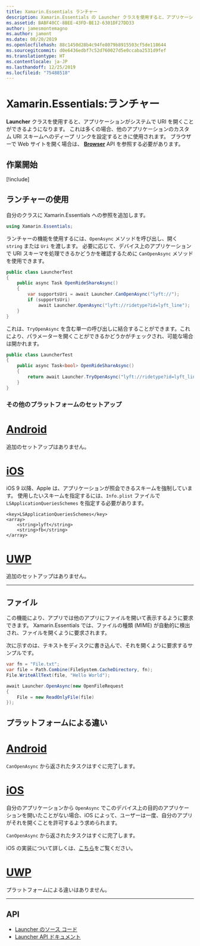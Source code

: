 ```yaml
---
title: Xamarin.Essentials ランチャー
description: Xamarin.Essentials の Launcher クラスを使用すると、アプリケーションがシステムで URI を開くことができるようになります。
ms.assetid: BABF40CC-8BEE-43FD-BE12-6301DF27DD33
author: jamesmontemagno
ms.author: jamont
ms.date: 08/20/2019
ms.openlocfilehash: 88c1450d28b4c94fe8079b8915503cf5de118644
ms.sourcegitcommit: d0e6436edbf7c52d760027d5e0ccaba2531d9fef
ms.translationtype: HT
ms.contentlocale: ja-JP
ms.lasthandoff: 12/25/2019
ms.locfileid: "75488518"
---
```

# <a name="xamarinessentials-launcher"></a>Xamarin.Essentials:ランチャー

**Launcher** クラスを使用すると、アプリケーションがシステムで URI を開くことができるようになります。 これは多くの場合、他のアプリケーションのカスタム URI スキームへのディープ リンクを設定するときに使用されます。 ブラウザーで Web サイトを開く場合は、 **[Browser](open-browser.md)** API を参照する必要があります。

## <a name="get-started"></a>作業開始

[!include[](~/essentials/includes/get-started.md)]

## <a name="using-launcher"></a>ランチャーの使用

自分のクラスに Xamarin.Essentials への参照を追加します。

```csharp
using Xamarin.Essentials;
```

ランチャーの機能を使用するには、`OpenAsync` メソッドを呼び出し、開く `string` または `Uri` を渡します。 必要に応じて、デバイス上のアプリケーションで URI スキーマを処理できるかどうかを確認するために `CanOpenAsync` メソッドを使用できます。

```csharp
public class LauncherTest
{
    public async Task OpenRideShareAsync()
    {
        var supportsUri = await Launcher.CanOpenAsync("lyft://");
        if (supportsUri)
            await Launcher.OpenAsync("lyft://ridetype?id=lyft_line");
    }
}
```

これは、`TryOpenAsync` を含む単一の呼び出しに結合することができます。これにより、パラメーターを開くことができるかどうかがチェックされ、可能な場合は開かれます。

```csharp
public class LauncherTest
{
    public async Task<bool> OpenRideShareAsync()
    {
        return await Launcher.TryOpenAsync("lyft://ridetype?id=lyft_line");
    }
}
```

### <a name="additional-platform-setup"></a>その他のプラットフォームのセットアップ

# <a name="androidtabandroid"></a>[Android](#tab/android)

追加のセットアップはありません。

# <a name="iostabios"></a>[iOS](#tab/ios)

iOS 9 以降、Apple は、アプリケーションが照会できるスキームを強制しています。 使用したいスキームを指定するには、`Info.plist` ファイルで `LSApplicationQueriesSchemes` を指定する必要があります。

```
<key>LSApplicationQueriesSchemes</key>
<array>
    <string>lyft</string>  
    <string>fb</string>
</array>
```

# <a name="uwptabuwp"></a>[UWP](#tab/uwp)

追加のセットアップはありません。

-----

## <a name="files"></a>ファイル

この機能により、アプリでは他のアプリにファイルを開いて表示するように要求できます。 Xamarin.Essentials では、ファイルの種類 (MIME) が自動的に検出され、ファイルを開くように要求されます。

次に示すのは、テキストをディスクに書き込んで、それを開くように要求するサンプルです。

```csharp
var fn = "File.txt";
var file = Path.Combine(FileSystem.CacheDirectory, fn);
File.WriteAllText(file, "Hello World");

await Launcher.OpenAsync(new OpenFileRequest
{
    File = new ReadOnlyFile(file)
});
```

## <a name="platform-differences"></a>プラットフォームによる違い

# <a name="androidtabandroid"></a>[Android](#tab/android)

`CanOpenAsync` から返されたタスクはすぐに完了します。

# <a name="iostabios"></a>[iOS](#tab/ios)

自分のアプリケーションから `OpenAsync` でこのデバイス上の目的のアプリケーションを開いたことがない場合、iOS によって、ユーザーは一度、自分のアプリがそれを開くことを許可するよう求められます。

`CanOpenAsync` から返されたタスクはすぐに完了します。

iOS の実装について詳しくは、[こちら](xref:UIKit.UIApplication.CanOpenUrl*)をご覧ください。

# <a name="uwptabuwp"></a>[UWP](#tab/uwp)

プラットフォームによる違いはありません。

-----

## <a name="api"></a>API

- [Launcher のソース コード](https://github.com/xamarin/Essentials/tree/master/Xamarin.Essentials/Launcher)
- [Launcher API ドキュメント](xref:Xamarin.Essentials.Launcher)
